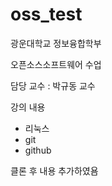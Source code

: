 # oss_test

광운대학교 정보융합학부

오픈소스소프트웨어 수업

담당 교수 : 박규동 교수

강의 내용
 - 리눅스
 - git
 - github

클론 후 내용 추가하였욤

